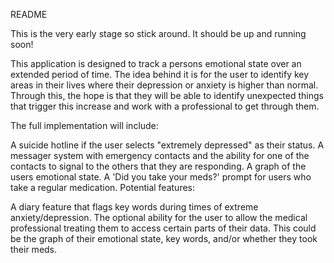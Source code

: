 README

This is the very early stage so stick around. It should be up and running soon!

This application is designed to track a persons emotional state over an extended period of time. The idea behind it is for the user to identify key areas in their lives where their depression or anxiety is higher than normal. Through this, the hope is that they will be able to identify unexpected things that trigger this increase and work with a professional to get through them.

The full implementation will include:

A suicide hotline if the user selects "extremely depressed" as their status.
A messager system with emergency contacts and the ability for one of the contacts to signal to the others that they are responding.
A graph of the users emotional state.
A 'Did you take your meds?' prompt for users who take a regular medication.
Potential features:

A diary feature that flags key words during times of extreme anxiety/depression.
The optional ability for the user to allow the medical professional treating them to access certain parts of their data. This could be the graph of their emotional state, key words, and/or whether they took their meds.
